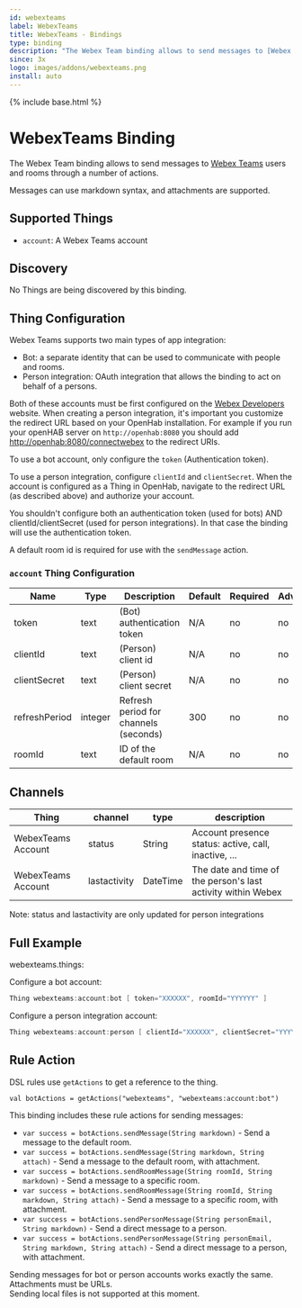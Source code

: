 ```yaml
---
id: webexteams
label: WebexTeams
title: WebexTeams - Bindings
type: binding
description: "The Webex Team binding allows to send messages to [Webex Teams](https://web.webex.com/) users and rooms through a number of actions."
since: 3x
logo: images/addons/webexteams.png
install: auto
---
```


<!-- Attention authors: Do not edit directly. Please add your changes to the appropriate source repository -->

{% include base.html %}

# WebexTeams Binding

The Webex Team binding allows to send messages to [Webex Teams](https://web.webex.com/) users and rooms through a number of actions.

Messages can use markdown syntax, and attachments are supported.

## Supported Things

- `account`: A Webex Teams account

## Discovery

No Things are being discovered by this binding.

## Thing Configuration

Webex Teams supports two main types of app integration:

- Bot: a separate identity that can be used to communicate with people and rooms.
- Person integration: OAuth integration that allows the binding to act on behalf of a persons.

Both of these accounts must be first configured on the [Webex Developers](https://developer.webex.com/my-apps) website.
When creating a person integration, it's important you customize the redirect URL based on your OpenHab installation.
For example if you run your openHAB server on `http://openhab:8080` you should add [http://openhab:8080/connectwebex](http://openhab:8080/connectwebex) to the redirect URIs.

To use a bot account, only configure the `token` (Authentication token).

To use a person integration, configure `clientId` and `clientSecret`.
When the account is configured as a Thing in OpenHab, navigate to the redirect URL (as described above) and authorize your account.

You shouldn't configure both an authentication token (used for bots) AND clientId/clientSecret (used for person integrations).  In that case the binding will use the authentication token.

A default room id is required for use with the `sendMessage` action.

### `account` Thing Configuration

| Name            | Type    | Description                           | Default | Required | Advanced |
|-----------------|---------|---------------------------------------|---------|----------|----------|
| token           | text    | (Bot) authentication token            | N/A     | no       | no       |
| clientId        | text    | (Person) client id                    | N/A     | no       | no       |
| clientSecret    | text    | (Person) client secret                | N/A     | no       | no       |
| refreshPeriod   | integer | Refresh period for channels (seconds) | 300     | no       | no       |
| roomId          | text    | ID of the default room                | N/A     | no       | no       |

## Channels

| Thing              | channel      | type      | description                                                  |
|--------------------|--------------|-----------|--------------------------------------------------------------|
| WebexTeams Account | status       | String    | Account presence status: active, call, inactive, ...         |
| WebexTeams Account | lastactivity | DateTime  | The date and time of the person's last activity within Webex |

Note: status and lastactivity are only updated for person integrations

## Full Example

webexteams.things:

Configure a bot account:

```java
Thing webexteams:account:bot [ token="XXXXXX", roomId="YYYYYY" ]
```

Configure a person integration account:

```java
Thing webexteams:account:person [ clientId="XXXXXX", clientSecret="YYYYYY", roomId="ZZZZZZ" ]
```

## Rule Action

DSL rules use `getActions` to get a reference to the thing.

`val botActions = getActions("webexteams", "webexteams:account:bot")`

This binding includes these rule actions for sending messages:

- `var success = botActions.sendMessage(String markdown)` - Send a message to the default room.
- `var success = botActions.sendMessage(String markdown, String attach)` - Send a message to the default room, with attachment.
- `var success = botActions.sendRoomMessage(String roomId, String markdown)` - Send a message to a specific room.
- `var success = botActions.sendRoomMessage(String roomId, String markdown, String attach)` - Send a message to a specific room, with attachment.
- `var success = botActions.sendPersonMessage(String personEmail, String markdown)` - Send a direct message to a person.
- `var success = botActions.sendPersonMessage(String personEmail, String markdown, String attach)` - Send a direct message to a person, with attachment.

Sending messages for bot or person accounts works exactly the same.
Attachments must be URLs.  
Sending local files is not supported at this moment.

